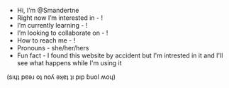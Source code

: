 - Hi, I’m @Smandertne
- Right now I’m interested in - !
-  I’m currently learning - !
-  I’m looking to collaborate on - !
-  How to reach me - !
- Pronouns - she/her/hers
- Fun fact - I found this website by accident but I'm intrested in it and I'll see what happens while I'm using it

<!---
Smandertne/Smandertne is a ✨ special ✨ repository because its `README.md` (this file) appears on your GitHub profile.
You can click the Preview link to take a look at your changes.
--->
(sıɥʇ pɐǝɹ oʇ noʎ ǝʞɐʇ ʇı pıp ɓuol ʍoɥ)
